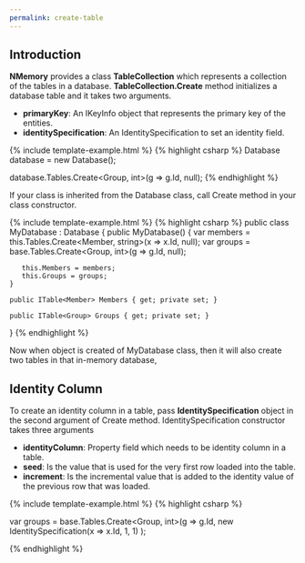 ```yaml
---
permalink: create-table
---
```


## Introduction
 
**NMemory** provides a class **TableCollection** which represents a collection of the tables in a database. **TableCollection.Create** method initializes a database table and it takes two arguments.

 - **primaryKey**: An IKeyInfo object that represents the primary key of the entities.
 - **identitySpecification**: An IdentitySpecification to set an identity field.

{% include template-example.html %} 
{% highlight csharp %}
Database database = new Database();

database.Tables.Create<Group, int>(g => g.Id, null);
{% endhighlight %}

If your class is inherited from the Database class, call Create method in your class constructor. 

{% include template-example.html %} 
{% highlight csharp %}
public class MyDatabase : Database
{
    public MyDatabase()
    {
        var members = this.Tables.Create<Member, string>(x => x.Id, null);
        var groups = base.Tables.Create<Group, int>(g => g.Id, null);

       this.Members = members;
       this.Groups = groups;
    }

    public ITable<Member> Members { get; private set; }

    public ITable<Group> Groups { get; private set; }
}
{% endhighlight %}

Now when object is created of MyDatabase class, then it will also create two tables in that in-memory database, 

## Identity Column

To create an identity column in a table, pass **IdentitySpecification** object in the second argument of Create method. IdentitySpecification constructor takes three arguments

 - **identityColumn**: Property field which needs to be identity column in a table.
 - **seed**: Is the value that is used for the very first row loaded into the table.
 - **increment**: Is the incremental value that is added to the identity value of the previous row that was loaded.

{% include template-example.html %} 
{% highlight csharp %}

var groups = base.Tables.Create<Group, int>(g => g.Id, 
                    new IdentitySpecification<Group>(x => x.Id, 1, 1) );

{% endhighlight %}


